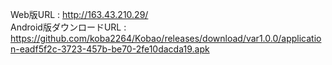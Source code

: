 Web版URL : http://163.43.210.29/
<br>
Android版ダウンロードURL : https://github.com/koba2264/Kobao/releases/download/var1.0.0/application-eadf5f2c-3723-457b-be70-2fe10dacda19.apk

